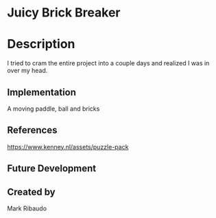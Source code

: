 # Juicy Brick Breaker


# Description
I tried to cram the entire project into a couple days and realized I was in over my head. 

## Implementation
A moving paddle, ball and bricks
## References
https://www.kenney.nl/assets/puzzle-pack

## Future Development

## Created by
Mark Ribaudo
